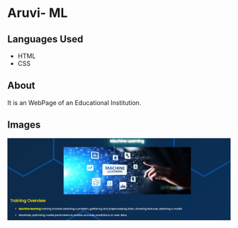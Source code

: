 <h1>Aruvi- ML</h1>
<h2>Languages Used</h2>
<ul>
  <li>HTML</li>
  <li>CSS</li>
</ul>
<h2>About</h2>
<p>It is an WebPage of an Educational Institution.</p>
<h2>Images</h2>
<img src="images/Screenshot 1.png" />